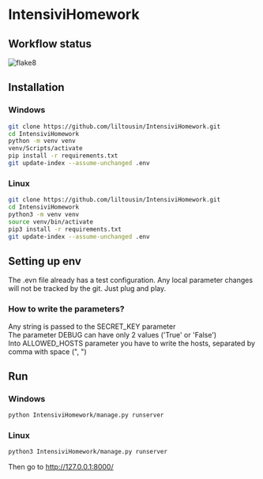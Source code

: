 # IntensiviHomework
## Workflow status
![flake8](https://github.com/liltousin/IntensiviHomework/actions/workflows/python-package.yml/badge.svg?event=push)
## Installation
### Windows
```bash
git clone https://github.com/liltousin/IntensiviHomework.git
cd IntensiviHomework
python -m venv venv
venv/Scripts/activate
pip install -r requirements.txt
git update-index --assume-unchanged .env
```
### Linux 
```bash
git clone https://github.com/liltousin/IntensiviHomework.git
cd IntensiviHomework
python3 -m venv venv
source venv/bin/activate
pip3 install -r requirements.txt
git update-index --assume-unchanged .env
```
## Setting up env
The .evn file already has a test configuration. Any local parameter changes will not be tracked by the git. Just plug and play.
### How to write the parameters?
Any string is passed to the SECRET_KEY parameter<br>
The parameter DEBUG can have only 2 values ('True' or 'False')<br>
Into ALLOWED_HOSTS parameter you have to write the hosts, separated by comma with space (", ")<br>
## Run
### Windows
```bash
python IntensiviHomework/manage.py runserver
```
### Linux
```bash
python3 IntensiviHomework/manage.py runserver
```
Then go to http://127.0.0.1:8000/

